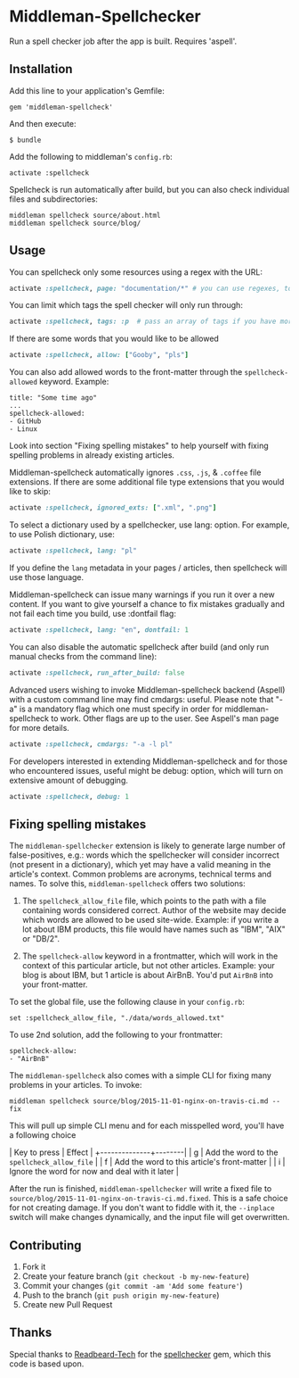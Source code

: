 # Middleman-Spellchecker

Run a spell checker job after the app is built. Requires 'aspell'.

## Installation

Add this line to your application's Gemfile:

    gem 'middleman-spellcheck'

And then execute:

    $ bundle

Add the following to middleman's `config.rb`:

    activate :spellcheck

Spellcheck is run automatically after build, but you can also check individual files and subdirectories:

```
middleman spellcheck source/about.html
middleman spellcheck source/blog/
```

## Usage

You can spellcheck only some resources using a regex with the URL:

```ruby
activate :spellcheck, page: "documentation/*" # you can use regexes, too, e.g. /post_[1-9]/
```

You can limit which tags the spell checker will only run through:

```ruby
activate :spellcheck, tags: :p  # pass an array of tags if you have more!
```

If there are some words that you would like to be allowed

```ruby
activate :spellcheck, allow: ["Gooby", "pls"]
```

You can also add allowed words to the front-matter through the
`spellcheck-allowed` keyword. Example:

```
title: "Some time ago"
...
spellcheck-allowed:
- GitHub
- Linux
```

Look into section "Fixing spelling mistakes" to help yourself with fixing
spelling problems in already existing articles.

Middleman-spellcheck automatically ignores `.css`, `.js`, & `.coffee` file
extensions. If there are some additional file type extensions that you would
like to skip:

```ruby
activate :spellcheck, ignored_exts: [".xml", ".png"]
```

To select a dictionary used by a spellchecker, use lang: option. For
example, to use Polish dictionary, use:

```ruby
activate :spellcheck, lang: "pl"
```

If you define the ``lang`` metadata in your pages / articles, then spellcheck will use those language.

Middleman-spellcheck can issue many warnings if you run it over a new
content. If you want to give yourself a chance to fix mistakes gradually and
not fail each time you build, use :dontfail flag:

```ruby
activate :spellcheck, lang: "en", dontfail: 1
```

You can also disable the automatic spellcheck after build (and only run manual checks from the command line):

```ruby
activate :spellcheck, run_after_build: false
```

Advanced users wishing to invoke Middleman-spellcheck backend (Aspell) with
a custom command line may find cmdargs: useful. Please note that "-a" is a
mandatory flag which one must specify in order for middleman-spellcheck to
work. Other flags are up to the user. See Aspell's man page for more
details.

```ruby
activate :spellcheck, cmdargs: "-a -l pl"
```

For developers interested in extending Middleman-spellcheck and for those
who encountered issues, useful might be debug: option, which will turn on
extensive amount of debugging.

```ruby
activate :spellcheck, debug: 1
```

## Fixing spelling mistakes

The `middleman-spellchecker` extension is likely to generate large number
of false-positives, e.g.: words which the spellchecker will consider
incorrect (not present in a dictionary), which yet may have a valid meaning
in the article's context. Common problems are acronyms, technical terms and
names. To solve this, `middleman-spellcheck` offers two solutions:

1. The `spellcheck_allow_file` file, which points to the path with a file
containing words considered correct. Author of the website may decide which
words are allowed to be used site-wide. Example: if you write a lot about
IBM products, this file would have names such as "IBM", "AIX" or "DB/2".

2. The `spellcheck-allow` keyword in a frontmatter, which will work in the
context of this particular article, but not other articles. Example: your
blog is about IBM, but 1 article is about AirBnB. You'd put `AirBnB` into
your front-matter.

To set the global file, use the following clause in your `config.rb`:

	set :spellcheck_allow_file, "./data/words_allowed.txt"

To use 2nd solution, add the following to your frontmatter:

	spellcheck-allow:
	- "AirBnB"

The `middleman-spellcheck` also comes with a simple CLI for fixing many
problems in your articles. To invoke:

	middleman spellcheck source/blog/2015-11-01-nginx-on-travis-ci.md --fix

This will pull up simple CLI menu and for each misspelled word, you'll have
a following choice

| Key to press | Effect |
+--------------+--------|
| g | Add the word to the `spellcheck_allow_file` |
| f | Add the word to this article's front-matter |
| i | Ignore the word for now and deal with it later |


After the run is finished, `middleman-spellchecker` will write a fixed file
to `source/blog/2015-11-01-nginx-on-travis-ci.md.fixed`. This is a safe
choice for not creating damage. If you don't want to fiddle with it, the
`--inplace` switch will make changes dynamically, and the input file will
get overwritten.

## Contributing

1. Fork it
2. Create your feature branch (`git checkout -b my-new-feature`)
3. Commit your changes (`git commit -am 'Add some feature'`)
4. Push to the branch (`git push origin my-new-feature`)
5. Create new Pull Request

## Thanks

Special thanks to [Readbeard-Tech](https://rubygems.org/profiles/redbeard-tech) for the [spellchecker](https://rubygems.org/gems/spellchecker) gem, which this code is based upon.
